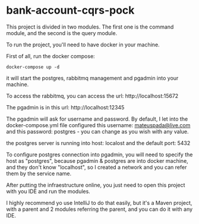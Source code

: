 # bank-account-cqrs-pock

This project is divided in two modules. The first one is the command module, and the second is the query module.

To run the project, you'll need to have docker in your machine.

First of all, run the docker compose:

```
docker-compose up -d
```

it will start the postgres, rabbitmq management and pgadmin into your machine.

To access the rabbitmq, you can access the url: http://localhost:15672

The pgadmin is in this url: http://localhost:12345

The pgadmin will ask for username and password. By default, I let into the docker-compose.yml file configured this username: mateuspada@live.com and this password: postgres - you can change as you wish with any value.

the postgres server is running into host: localost and the default port: 5432

To configure postgres connection into pgadmin, you will need to specify the host as "postgres", because pgadmin & postgres are into docker machine, and they don't know "localhost", so I created a network and you can refer them by the service name.

After putting the infraestructure online, you just need to open this project with you IDE and run the modules.

I highly recommend yo use IntelliJ to do that easily, but it's a Maven project, with a parent and 2 modules referring the parent, and you can do it with any IDE.